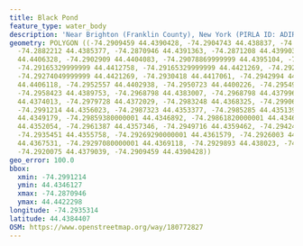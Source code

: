 ```yaml
---
title: Black Pond
feature_type: water_body
description: 'Near Brighton (Franklin County), New York (PIRLA ID: ADIR006)'
geometry: POLYGON ((-74.2909459 44.4390428, -74.2904743 44.438837, -74.2894787 44.4384255,
  -74.2882212 44.4385377, -74.2870946 44.4391363, -74.2871208 44.4399032, -74.2874352
  44.4406328, -74.2902909 44.4404083, -74.29078869999999 44.4395104, -74.2910507 44.4395175,
  -74.29165329999999 44.4412758, -74.29165329999999 44.4421269, -74.2921511 44.4422298,
  -74.29274049999999 44.4421269, -74.2930418 44.4417061, -74.2942994 44.4408456, -74.2952295
  44.4406118, -74.2952557 44.4402938, -74.2950723 44.4400226, -74.2954915 44.4396017,
  -74.2958423 44.4389753, -74.2968798 44.4383007, -74.2968798 44.4379965, -74.29715760000001
  44.4374013, -74.2979728 44.4372029, -74.2983248 44.4368325, -74.29906579999999 44.4364621,
  -74.2991214 44.4356023, -74.2987323 44.4353377, -74.2985285 44.4351393, -74.2986583
  44.4349179, -74.29859380000001 44.4346892, -74.29861820000001 44.4346127, -74.2969353
  44.4352054, -74.2961387 44.4357346, -74.2949716 44.4359462, -74.2942491 44.4356155,
  -74.2935451 44.4355758, -74.29269290000001 44.4361579, -74.2926003 44.4364886, -74.2932302
  44.4367531, -74.29297080000001 44.4369118, -74.2929893 44.438023, -74.2927485 44.4380759,
  -74.2920075 44.4379039, -74.2909459 44.4390428))
geo_error: 100.0
bbox:
  xmin: -74.2991214
  ymin: 44.4346127
  xmax: -74.2870946
  ymax: 44.4422298
longitude: -74.2935314
latitude: 44.4384407
OSM: https://www.openstreetmap.org/way/180772827
---
```

